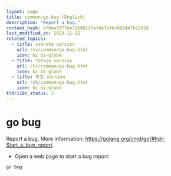 ```yaml
---
layout: page
title: common/go-bug (English)
description: "Report a bug."
content_hash: bfbbe3377ee72b00137afde7bfbc802447b22d16
last_modified_at: 2023-11-12
related_topics:
  - title: svenska version
    url: /sv/common/go-bug.html
    icon: bi bi-globe
  - title: Türkçe version
    url: /tr/common/go-bug.html
    icon: bi bi-globe
  - title: 中文 version
    url: /zh/common/go-bug.html
    icon: bi bi-globe
tldri18n_status: 2
---
```

# go bug

Report a bug.
More information: <https://golang.org/cmd/go/#hdr-Start_a_bug_report>.

- Open a web page to start a bug report:

`go bug`
